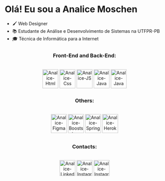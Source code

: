 ### <h1>Olá! Eu sou a Analice Moschen </h1>

- 🖌 Web Designer
- 📚 Estudante de Análise e Desenvolvimento de Sistemas na UTFPR-PB
- 🎓 Técnica de Informática para a Internet
 
 ## 
 
<div align="center" style="display: inline_block">
 <h3>Front-End and Back-End:</h3><br>
    <img align="center" alt="Analice-Html" height="60" width="50"  src="https://cdn.jsdelivr.net/gh/devicons/devicon/icons/html5/html5-plain-wordmark.svg" />
    <img align="center" alt="Analice-Css" height="60" width="50" src="https://cdn.jsdelivr.net/gh/devicons/devicon/icons/css3/css3-plain-wordmark.svg" />      
    <img align="center" alt="Analice-JS" height="60" width="50"  src="https://cdn.jsdelivr.net/gh/devicons/devicon/icons/javascript/javascript-plain.svg" /> 
    <img align="center" alt="Analice-Java" height="60" width="50" src="https://cdn.jsdelivr.net/gh/devicons/devicon/icons/java/java-original.svg" />
    <img align="center" alt="Analice-Java" height="60" width="50" src="https://cdn.jsdelivr.net/gh/devicons/devicon/icons/python/python-original.svg" />         
</div>

<div align="center" style="display: inline_block">

 ## <h3>Others:</h3><br>
 
   <img alt="Analice-Figma" height="60" width="50" src="https://cdn.jsdelivr.net/gh/devicons/devicon/icons/figma/figma-original.svg" />
          
   <img alt="Analice-Booststrap" height="60" width="50" src="https://cdn.jsdelivr.net/gh/devicons/devicon/icons/bootstrap/bootstrap-original-wordmark.svg" />
 
   <img alt="Analice-Spring" height="60" width="50" src="https://cdn.jsdelivr.net/gh/devicons/devicon/icons/spring/spring-original.svg" />
   <img  alt="Analice-Heroku" height="60" width="50" src="https://cdn.jsdelivr.net/gh/devicons/devicon/icons/heroku/heroku-plain-wordmark.svg" />          
</div>


<div align="center" style="display: inline_block">
 
  ##
 
 <h3>Contacts:</h3><br>

  <a href="https://www.linkedin.com/in/analice-moschen-71634b213/" rel="noopener">
 <img  alt="Analice-Linkedin" height="50" width="50" src="https://user-images.githubusercontent.com/62485958/185766264-b1891112-9b7a-4649-826c-11dbe3db5c44.png" /></a>

 <a href="https://www.instagram.com/analice.moschen/" rel="noopener">
 <img  alt="Analice-Instagram" height="50" width="50" src="https://user-images.githubusercontent.com/62485958/185765464-ca64c58d-33fe-4222-8ac6-4f596e1f8e4b.png" /></a>
 <a href="mailto:analice.moschen16@gmail.com" rel="noopener">
 <img  alt="Analice-Instagram" height="50" width="50" src="https://user-images.githubusercontent.com/62485958/185766824-802af9d0-e011-46e8-bad0-cd186a409fdf.png" /></a>
 


</div>

<!---
AnaliceMM4/AnaliceMM4 is a ✨ special ✨ repository because its `README.md` (this file) appears on your GitHub profile.
You can click the Preview link to take a look at your changes.
--->
